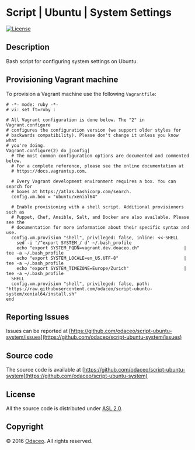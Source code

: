 # Script | Ubuntu | System Settings

[![License](https://img.shields.io/github/license/odaceo/script-ubuntu-system.svg)](LICENSE)

## Description

Bash script for configuring system settings on Ubuntu.

## Provisioning Vagrant machine

To provision a Vagrant machine use the following ``Vagrantfile``:

``` shell
# -*- mode: ruby -*-
# vi: set ft=ruby :

# All Vagrant configuration is done below. The "2" in Vagrant.configure
# configures the configuration version (we support older styles for
# backwards compatibility). Please don't change it unless you know what
# you're doing.
Vagrant.configure(2) do |config|
  # The most common configuration options are documented and commented below.
  # For a complete reference, please see the online documentation at
  # https://docs.vagrantup.com.

  # Every Vagrant development environment requires a box. You can search for
  # boxes at https://atlas.hashicorp.com/search.
  config.vm.box = "ubuntu/xenial64"
  
  # Enable provisioning with a shell script. Additional provisioners such as
  # Puppet, Chef, Ansible, Salt, and Docker are also available. Please see the
  # documentation for more information about their specific syntax and use.
  config.vm.provision "shell", privileged: false, inline: <<-SHELL
    sed -i '/^export SYSTEM_/ d' ~/.bash_profile
    echo "export SYSTEM_FQDN=vagrant.dev.doaceo.ch"                 | tee -a ~/.bash_profile
    echo "export SYSTEM_LOCALE=en_US.UTF-8"                         | tee -a ~/.bash_profile
    echo "export SYSTEM_TIMEZONE=Europe/Zurich"                     | tee -a ~/.bash_profile
  SHELL
  config.vm.provision "shell", privileged: false, path: "https://raw.githubusercontent.com/odaceo/script-ubuntu-system/xenial64/install.sh"
end
```

## Reporting Issues

Issues can be reported at [https://github.com/odaceo/script-ubuntu-system/issues](https://github.com/odaceo/script-ubuntu-system/issues)

## Source code

The source code is available at [https://github.com/odaceo/script-ubuntu-system](https://github.com/odaceo/script-ubuntu-system)

## License

All the source code is distributed under [ASL 2.0](LICENSE).

## Copyright

© 2016 [Odaceo](http://odaceo.ch). All rights reserved.